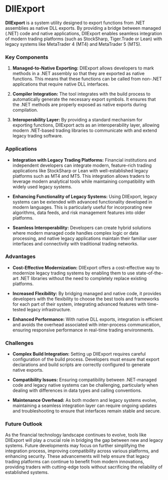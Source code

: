 # DllExport

**DllExport** is a system utility designed to export functions from .NET assemblies as native DLL exports. By providing a bridge between managed (.NET) code and native applications, DllExport enables seamless integration of modern trading platforms (such as StockSharp, Tiger.Trade or Lean) with legacy systems like MetaTrader 4 (MT4) and MetaTrader 5 (MT5).

### Key Components

1. **Managed-to-Native Exporting:** 
   DllExport allows developers to mark methods in a .NET assembly so that they are exported as native functions. This means that these functions can be called from non-.NET applications that require native DLL interfaces.

2. **Compiler Integration:** 
   The tool integrates with the build process to automatically generate the necessary export symbols. It ensures that the .NET methods are properly exposed as native exports during compilation.

3. **Interoperability Layer:** 
   By providing a standard mechanism for exporting functions, DllExport acts as an interoperability layer, allowing modern .NET-based trading libraries to communicate with and extend legacy trading software.

### Applications

- **Integration with Legacy Trading Platforms:** 
  Financial institutions and independent developers can integrate modern, feature-rich trading applications like StockSharp or Lean with well-established legacy platforms such as MT4 and MT5. This integration allows traders to leverage modern analytical tools while maintaining compatibility with widely used legacy systems.

- **Enhancing Functionality of Legacy Systems:** 
  Using DllExport, legacy systems can be extended with advanced functionality developed in modern languages. This is particularly useful for incorporating new algorithms, data feeds, and risk management features into older platforms.

- **Seamless Interoperability:** 
  Developers can create hybrid solutions where modern managed code handles complex logic or data processing, and native legacy applications maintain their familiar user interfaces and connectivity with traditional trading networks.

### Advantages

- **Cost-Effective Modernization:** 
  DllExport offers a cost-effective way to modernize legacy trading systems by enabling them to use state-of-the-art .NET libraries without the need to completely replace existing platforms.

- **Increased Flexibility:** 
  By bridging managed and native code, it provides developers with the flexibility to choose the best tools and frameworks for each part of their system, integrating advanced features with time-tested legacy infrastructure.

- **Enhanced Performance:** 
  With native DLL exports, integration is efficient and avoids the overhead associated with inter-process communication, ensuring responsive performance in real-time trading environments.

### Challenges

- **Complex Build Integration:** 
  Setting up DllExport requires careful configuration of the build process. Developers must ensure that export declarations and build scripts are correctly configured to generate native exports.

- **Compatibility Issues:** 
  Ensuring compatibility between .NET-managed code and legacy native systems can be challenging, particularly when dealing with differences in data types and calling conventions.

- **Maintenance Overhead:** 
  As both modern and legacy systems evolve, maintaining a seamless integration layer can require ongoing updates and troubleshooting to ensure that interfaces remain stable and secure.

### Future Outlook

As the financial technology landscape continues to evolve, tools like DllExport will play a crucial role in bridging the gap between new and legacy systems. Future developments may focus on further simplifying the integration process, improving compatibility across various platforms, and enhancing security. These advancements will help ensure that legacy trading platforms can continue to benefit from modern innovations, providing traders with cutting-edge tools without sacrificing the reliability of established systems.
